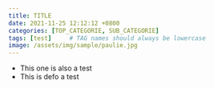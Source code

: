 ```yaml
---
title: TITLE
date: 2021-11-25 12:12:12 +0800
categories: [TOP_CATEGORIE, SUB_CATEGORIE]
tags: [test]     # TAG names should always be lowercase
image: /assets/img/sample/paulie.jpg
---
```


* This one is also a test
* This is defo a test